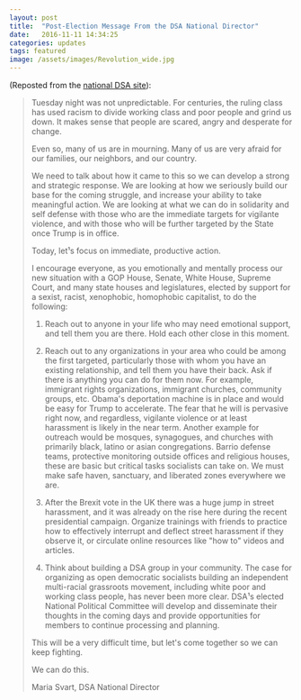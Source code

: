 ```yaml
---
layout: post
title:  "Post-Election Message From the DSA National Director"
date:   2016-11-11 14:34:25
categories: updates 
tags: featured
image: /assets/images/Revolution_wide.jpg
---
```

(Reposted from the [national DSA site](http://www.dsausa.org/post_election_message_from_the_dsa_national_director)):

> Tuesday night was not unpredictable. For centuries, the ruling class has used racism to divide working class and poor people and grind us down. It makes sense that people are scared, angry and desperate for change.
>
> Even so, many of us are in mourning. Many of us are very afraid for our families, our neighbors, and our country.
>
> We need to talk about how it came to this so we can develop a strong and strategic response. We are looking at how we seriously build our base for the coming struggle, and increase your ability to take meaningful action. We are looking at what we can do in solidarity and self defense with those who are the immediate targets for vigilante violence, and with those who will be further targeted by the State once Trump is in office.
>
> Today, let¹s focus on immediate, productive action.
>
> I encourage everyone, as you emotionally and mentally process our new situation with a GOP House, Senate, White House, Supreme Court, and many state houses and legislatures, elected by support for a sexist, racist, xenophobic, homophobic capitalist, to do the following:
>
> 1) Reach out to anyone in your life who may need emotional support, and tell them you are there. Hold each other close in this moment.
>
> 2) Reach out to any organizations in your area who could be among the first targeted, particularly those with whom you have an existing relationship, and tell them you have their back. Ask if there is anything you can do for them now. For example, immigrant rights organizations, immigrant churches, community groups, etc. Obama's deportation machine is in place and would be easy for Trump to accelerate. The fear that he will is pervasive right now, and regardless, vigilante violence or at least harassment is likely in the near term. Another example for outreach would be mosques, synagogues, and churches with primarily black, latino or asian congregations. Barrio defense teams, protective monitoring outside offices and religious houses, these are basic but critical tasks socialists can take on. We must make safe haven, sanctuary, and liberated zones everywhere we are.
>
> 3) After the Brexit vote in the UK there was a huge jump in street harassment, and it was already on the rise here during the recent presidential campaign. Organize trainings with friends to practice how to effectively interrupt and deflect street harassment if they observe it, or circulate online resources like "how to" videos and articles.
>
> 4) Think about building a DSA group in your community. The case for organizing as open democratic socialists building an independent multi-racial grassroots movement, including white poor and working class people, has never been more clear.
> DSA¹s elected National Political Committee will develop and disseminate their thoughts in the coming days and provide opportunities for members to continue processing and planning.
>
>
> This will be a very difficult time, but let's come together so we can keep fighting.
>
>We can do this.
>
>Maria Svart, DSA National Director